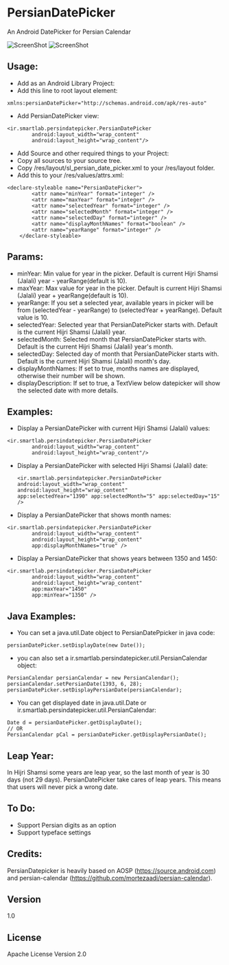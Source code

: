 PersianDatePicker
=========

An Android DatePicker for Persian Calendar

![ScreenShot](http://smartlab.ir/wp-content/uploads/2014/09/android-persian-date-picker-guide-output.png)
![ScreenShot](http://smartlab.ir/wp-content/uploads/2014/09/android-persian-date-picker-guide-output-with-month-names.png)

Usage:
---

  - Add as an Android Library Project:
   - Add this line to root layout element:
   <pre><code>xmlns:persianDatePicker="http://schemas.android.com/apk/res-auto"</code></pre>
   - Add PersianDatePicker view:
   <pre><code>&lt;ir.smartlab.persindatepicker.PersianDatePicker
        android:layout_width="wrap_content"
        android:layout_height="wrap_content"/&gt;</code></pre>
  - Add Source and other required things to your Project:
   - Copy all sources to your source tree.
   - Copy /res/layout/sl_persian_date_picker.xml to your /res/layout folder.
   - Add this to your /res/values/attrs.xml:
   <pre><code>&lt;declare-styleable name="PersianDatePicker"&gt;
        &lt;attr name="minYear" format="integer" /&gt;
        &lt;attr name="maxYear" format="integer" /&gt;
        &lt;attr name="selectedYear" format="integer" /&gt;
        &lt;attr name="selectedMonth" format="integer" /&gt;
        &lt;attr name="selectedDay" format="integer" /&gt;
        &lt;attr name="displayMonthNames" format="boolean" /&gt;
        &lt;attr name="yearRange" format="integer" /&gt;
    &lt;/declare-styleable&gt;</code></pre>

Params:
---
 - minYear: Min value for year in the picker. Default is current Hijri Shamsi (Jalali) year - yearRange(default is 10).
 - maxYear: Max value for year in the picker. Default is current Hijri Shamsi (Jalali) year + yearRange(default is 10).
 - yearRange: If you set a selected year, available years in picker will be from (selectedYear - yearRange) to (selectedYear + yearRange). Default value is 10.
 - selectedYear: Selected year that PersianDatePicker starts with. Default is the current Hijri Shamsi (Jalali) year.
 - selectedMonth: Selected month that PersianDatePicker starts with. Default is the current Hijri Shamsi (Jalali) year's month.
 - selectedDay: Selected day of month that PersianDatePicker starts with. Default is the current Hijri Shamsi (Jalali) month's day.
 - displayMonthNames: If set to true, months names are displayed, otherwise their number will be shown.
 - displayDescription: If set to true, a TextView below datepicker will show the selected date with more details.

Examples:
---
   - Display a PersianDatePicker with current Hijri Shamsi (Jalali) values:
   <pre><code>&lt;ir.smartlab.persindatepicker.PersianDatePicker
        android:layout_width="wrap_content"
        android:layout_height="wrap_content"/&gt;</code></pre>
   - Display a PersianDatePicker with selected Hijri Shamsi (Jalali) date:
    <pre><code>&lt;ir.smartlab.persindatepicker.PersianDatePicker
        android:layout_width="wrap_content"
        android:layout_height="wrap_content"
        app:selectedYear="1390"
        app:selectedMonth="5"
        app:selectedDay="15" /&gt;</code></pre>
   - Display a PersianDatePicker that shows month names:
   <pre><code>&lt;ir.smartlab.persindatepicker.PersianDatePicker
        android:layout_width="wrap_content"
        android:layout_height="wrap_content"
        app:displayMonthNames="true" /&gt;</code></pre>
   - Display a PersianDatePicker that shows years between 1350 and 1450:
   <pre><code>&lt;ir.smartlab.persindatepicker.PersianDatePicker
        android:layout_width="wrap_content"
        android:layout_height="wrap_content"
        app:maxYear="1450"
        app:minYear="1350" /&gt;</code></pre>

Java Examples:
---
- You can set a java.util.Date object to PersianDatePpicker in java code:
<pre><code>persianDatePicker.setDisplayDate(new Date());</code></pre>
- you can also set a ir.smartlab.persindatepicker.util.PersianCalendar object:
<pre><code>PersianCalendar persianCalendar = new PersianCalendar();
persianCalendar.setPersianDate(1393, 6, 28);
persianDatePicker.setDisplayPersianDate(persianCalendar);</code></pre>
- You can get displayed date in java.util.Date or ir.smartlab.persindatepicker.util.PersianCalendar:
<pre><code>Date d = persianDatePicker.getDisplayDate();
// OR
PersianCalendar pCal = persianDatePicker.getDisplayPersianDate();</code></pre>

Leap Year:
---
In Hijri Shamsi some years are leap year, so the last month of year is 30 days (not 29 days). PersianDatePicker take cares of leap years. This means that users will never pick a wrong date.

To Do:
---
* Support Persian digits as an option
* Support typeface settings

Credits:
---
PersianDatepicker is heavily based on AOSP (https://source.android.com) and persian-calendar (https://github.com/mortezaadi/persian-calendar).

Version
----
1.0

License
----
Apache License Version 2.0
